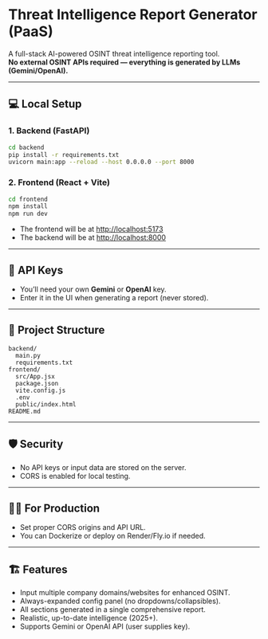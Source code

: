# Threat Intelligence Report Generator (PaaS)

A full-stack AI-powered OSINT threat intelligence reporting tool.  
**No external OSINT APIs required — everything is generated by LLMs (Gemini/OpenAI).**

---

## 💻 Local Setup

### 1. Backend (FastAPI)
```sh
cd backend
pip install -r requirements.txt
uvicorn main:app --reload --host 0.0.0.0 --port 8000
```

### 2. Frontend (React + Vite)
```sh
cd frontend
npm install
npm run dev
```
- The frontend will be at [http://localhost:5173](http://localhost:5173)
- The backend will be at [http://localhost:8000](http://localhost:8000)

---

## 🔑 API Keys

- You’ll need your own **Gemini** or **OpenAI** key.
- Enter it in the UI when generating a report (never stored).

---

## 📝 Project Structure

```
backend/
  main.py
  requirements.txt
frontend/
  src/App.jsx
  package.json
  vite.config.js
  .env
  public/index.html
README.md
```

---

## 🛡️ Security

- No API keys or input data are stored on the server.
- CORS is enabled for local testing.

---

## 🧑‍💻 For Production

- Set proper CORS origins and API URL.
- You can Dockerize or deploy on Render/Fly.io if needed.

---

## 🏗️ Features

- Input multiple company domains/websites for enhanced OSINT.
- Always-expanded config panel (no dropdowns/collapsibles).
- All sections generated in a single comprehensive report.
- Realistic, up-to-date intelligence (2025+).
- Supports Gemini or OpenAI API (user supplies key).